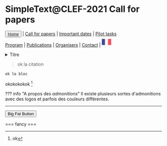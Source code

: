 # SimpleText@CLEF-2021 Call for papers

<button class="button-save large">[Home](https://simpletext-madics.github.io/2021/clef/en)</button> | [Call for papers](https://simpletext-madics.github.io/2021/clef/en/CFP) | [Important dates](https://simpletext-madics.github.io/2021/clef/en/dates) | [Pilot tasks](https://simpletext-madics.github.io/2021/clef/en/tasks)  
[Program](https://simpletext-madics.github.io/2021/clef/en/program) | [Publications](https://simpletext-madics.github.io/2021/clef/en/publications) | [Organisers](https://simpletext-madics.github.io/2021/clef/en/organisers) | [Contact](https://simpletext-madics.github.io/2021/clef/en/contact) | [<img src="../FR.png" width="30">](https://simpletext-madics.github.io/2021/clef/fr/CFP)

<details>
<summary>Titre</summary>
<br>
Information supplémentaire
  
  Autre information
</details>

> ok la citation

    ok le bloc
    
okokokokok [^1]

[^1]: ok
    
??? info "A propos des _admonitions_"
    Il existe plusieurs sortes d'admonitions avec des logos et parfois des couleurs différentes.
    
    
    
    


---

<button class="button-save large">Big Fat Button</button>

=== fancy ===
